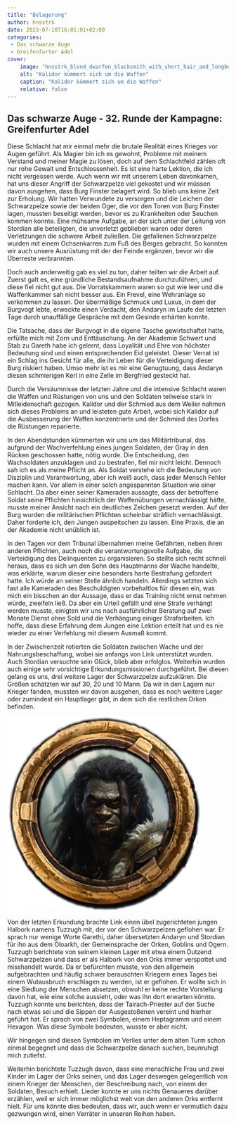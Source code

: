```yaml
---
title: "Belagerung"
author: hnsstrk
date: 2023-07-10T16:01:01+02:00
categories:
 - Das schwarze Auge
 - Greifenfurter Adel
cover:
    image: "hnsstrk_blond_dwarfen_blacksmith_with_short_hair_and_longbeard__467d2936-c61d-4009-9c1f-b39c7422706f.png"
    alt: "Kalidor kümmert sich um die Waffen"
    caption: "Kalidor kümmert sich um die Waffen"
    relative: false
---
```


## Das schwarze Auge - 32. Runde der Kampagne: Greifenfurter Adel

Diese Schlacht hat mir einmal mehr die brutale Realität eines Krieges vor Augen geführt. Als Magier bin ich es gewohnt, Probleme mit meinem Verstand und meiner Magie zu lösen, doch auf dem Schlachtfeld zählen oft nur rohe Gewalt und Entschlossenheit. Es ist eine harte Lektion, die ich nicht vergessen werde. Auch wenn wir mit unserem Leben davonkamen, hat uns dieser Angriff der Schwarzpelze viel gekostet und wir müssen davon ausgehen, dass Burg Finster belagert wird. So blieb uns keine Zeit zur Erholung. Wir hatten Verwundete zu versorgen und die Leichen der Schwarzpelze sowie der beiden Oger, die vor den Toren von Burg Finster lagen, mussten beseitigt werden, bevor es zu Krankheiten oder Seuchen kommen konnte. Eine mühsame Aufgabe, an der sich unter der Leitung von Stordian alle beteiligten, die unverletzt geblieben waren oder deren Verletzungen die schwere Arbeit zuließen. Die gefallenen Schwarzpelze wurden mit einem Ochsenkarren zum Fuß des Berges gebracht. So konnten wir auch unsere Ausrüstung mit der der Feinde ergänzen, bevor wir die Überreste verbrannten.

Doch auch anderweitig gab es viel zu tun, daher teilten wir die Arbeit auf. Zuerst galt es, eine gründliche Bestandsaufnahme durchzuführen, und diese fiel nicht gut aus. Die Vorratskammern waren so gut wie leer und die Waffenkammer sah nicht besser aus. Ein Frevel, eine Wehranlage so verkommen zu lassen. Der übermäßige Schmuck und Luxus, in dem der Burgvogt lebte, erweckte einen Verdacht, den Andaryn im Laufe der letzten Tage durch unauffällige Gespräche mit dem Gesinde erhärten konnte.

Die Tatsache, dass der Burgvogt in die eigene Tasche gewirtschaftet hatte, erfüllte mich mit Zorn und Enttäuschung. An der Akademie Schwert und Stab zu Gareth habe ich gelernt, dass Loyalität und Ehre von höchster Bedeutung sind und einen entsprechenden Eid geleistet. Dieser Verrat ist ein Schlag ins Gesicht für alle, die ihr Leben für die Verteidigung dieser Burg riskiert haben. Umso mehr ist es mir eine Genugtuung, dass Andaryn diesen schmierigen Kerl in eine Zelle im Bergfried gesteckt hat.

Durch die Versäumnisse der letzten Jahre und die intensive Schlacht waren die Waffen und Rüstungen von uns und den Soldaten teilweise stark in Mitleidenschaft gezogen. Kalidor und der Schmied aus dem Weiler nahmen sich dieses Problems an und leisteten gute Arbeit, wobei sich Kalidor auf die Ausbesserung der Waffen konzentrierte und der Schmied des Dorfes die Rüstungen reparierte.

In den Abendstunden kümmerten wir uns um das Militärtribunal, das aufgrund der Wachverfehlung eines jungen Soldaten, der Gray in den Rücken geschossen hatte, nötig wurde. Die Entscheidung, den Wachsoldaten anzuklagen und zu bestrafen, fiel mir nicht leicht. Dennoch sah ich es als meine Pflicht an. Als Soldat verstehe ich die Bedeutung von Disziplin und Verantwortung, aber ich weiß auch, dass jeder Mensch Fehler machen kann. Vor allem in einer solch angespannten Situation wie einer Schlacht. Da aber einer seiner Kameraden aussagte, dass der betroffene Soldat seine Pflichten hinsichtlich der Waffenübungen vernachlässigt hätte, musste meiner Ansicht nach ein deutliches Zeichen gesetzt werden. Auf der Burg wurden die militärischen Pflichten scheinbar sträflich vernachlässigt. Daher forderte ich, den Jungen auspeitschen zu lassen. Eine Praxis, die an der Akademie nicht unüblich ist.

In den Tagen vor dem Tribunal übernahmen meine Gefährten, neben ihren anderen Pflichten, auch noch die verantwortungsvolle Aufgabe, die Verteidigung des Delinquenten zu organisieren. So stellte sich recht schnell heraus, dass es sich um den Sohn des Hauptmanns der Wache handelte, was erklärte, warum dieser eine besonders harte Bestrafung gefordert hatte. Ich würde an seiner Stelle ähnlich handeln. Allerdings setzten sich fast alle Kameraden des Beschuldigten vorbehaltlos für diesen ein, was mich ein bisschen an der Aussage, dass er das Training nicht ernst nehmen würde, zweifeln ließ. Da aber ein Urteil gefällt und eine Strafe verhängt werden musste, einigten wir uns nach ausführlicher Beratung auf zwei Monate Dienst ohne Sold und die Verhängung einiger Strafarbeiten. Ich hoffe, dass diese Erfahrung dem Jungen eine Lektion erteilt hat und es nie wieder zu einer Verfehlung mit diesem Ausmaß kommt.

In der Zwischenzeit rotierten die Soldaten zwischen Wache und der Nahrungsbeschaffung, wobei sie anfangs von Link unterstützt wurden. Auch Stordian versuchte sein Glück, blieb aber erfolglos. Weiterhin wurden auch einige sehr vorsichtige Erkundungsmissionen durchgeführt. Bei diesen gelang es uns, drei weitere Lager der Schwarzpelze aufzuklären. Die Größen schätzten wir auf 30, 20 und 10 Mann. Da wir in den Lagern nur Krieger fanden, mussten wir davon ausgehen, dass es noch weitere Lager oder zumindest ein Hauptlager gibt, in dem sich die restlichen Orken befinden.

![Tuzzugh, ein junger Halbork](token_Tuzzugh.webp)

Von der letzten Erkundung brachte Link einen übel zugerichteten jungen Halbork namens Tuzzugh mit, der vor den Schwarzpelzen geflohen war. Er sprach nur wenige Worte Garethi, daher übersetzten Andaryn und Stordian für ihn aus dem Oloarkh, der Gemeinsprache der Orken, Goblins und Ogern. Tuzzugh berichtete von seinem kleinen Lager mit etwa einem Dutzend Schwarzpelzen und dass er als Halbork von den Orks immer verspottet und misshandelt wurde. Da er befürchten musste, von den allgemein aufgebrachten und häufig schwer berauschten Kriegern eines Tages bei einem Wutausbruch erschlagen zu werden, ist er geflohen. Er wollte sich in eine Siedlung der Menschen absetzen, obwohl er keine rechte Vorstellung davon hat, wie eine solche aussieht, oder was ihn dort erwarten könnte. Tuzzugh konnte uns berichten, dass der Tairach-Priester auf der Suche nach etwas sei und die Sippen der Ausgestoßenen vereint und hierher geführt hat. Er sprach von zwei Symbolen, einem Heptagramm und einem Hexagon. Was diese Symbole bedeuten, wusste er aber nicht.

Wir hingegen sind diesen Symbolen im Verlies unter dem alten Turm schon einmal begegnet und dass die Schwarzpelze danach suchen, beunruhigt mich zutiefst.

Weiterhin berichtete Tuzzugh davon, dass eine menschliche Frau und zwei Kinder im Lager der Orks seinen, und das Lager deswegen gelegentlich von einem Krieger der Menschen, der Beschreibung nach, von einem der Soldaten, Besuch erhielt. Lieder konnte er uns nichts Genaueres darüber erzählen, weil er sich immer möglichst weit von den anderen Orks entfernt hielt. Für uns könnte dies bedeuten, dass wir, auch wenn er vermutlich dazu gezwungen wird, einen Verräter in unseren Reihen haben.

